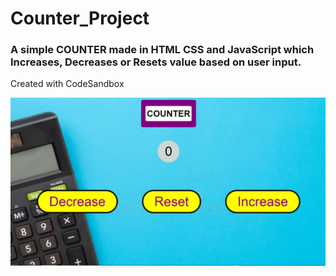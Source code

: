 # Counter_Project

### A simple COUNTER made in HTML CSS and JavaScript which Increases, Decreases or Resets value based on user input.

Created with CodeSandbox

![](project.png)


